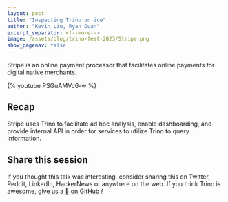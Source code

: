 ```yaml
---
layout: post
title: "Inspecting Trino on ice"
author: "Kevin Liu, Ryan Duan"
excerpt_separator: <!--more-->
image: /assets/blog/trino-fest-2023/Stripe.png
show_pagenav: false
---
```


Stripe is an online payment processor that facilitates online payments for
digital native merchants. 

<!--more-->

{% youtube PSGuAMVc6-w %}

## Recap

Stripe uses Trino to facilitate ad hoc analysis, enable dashboarding, and provide
internal API in order for services to utilize Trino to query information. 

## Share this session

If you thought this talk was interesting, consider sharing this on Twitter,
Reddit, LinkedIn, HackerNews or anywhere on the web. If you think Trino is awesome,
[give us a 🌟 on GitHub <i class="fab fa-github"/>](https://github.com/trinodb/trino)!